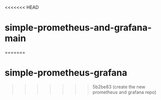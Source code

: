 <<<<<<< HEAD
# simple-prometheus-and-grafana-main
=======
# simple-prometheus-grafana
>>>>>>> 5b2be83 (create the new prometheus and grafana repo)
